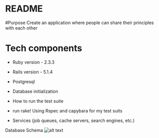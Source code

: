 # README

#Purpose
Create an application where people can share their principles with each other

# Tech components
* Ruby version - 2.3.3
* Rails version - 5.1.4
* Postgresql


* Database initialization

* How to run the test suite
- run rake! Using Rspec and capybara for my test suits

* Services (job queues, cache servers, search engines, etc.)

Database Schema
![alt text](https://github.com/Bhavikpatel576/shoutr/blob/master/app/assets/images/database.png)
